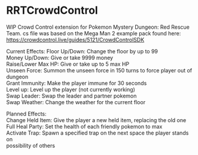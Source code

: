 # RRTCrowdControl
WIP Crowd Control extension for Pokemon Mystery Dungeon: Red Rescue Team. 
cs file was based on the Mega Man 2 example pack found here: https://crowdcontrol.live/guides/5121/CrowdControlSDK

Current Effects:
Floor Up/Down: Change the floor by up to 99  
Money Up/Down: Give or take 9999 money  
Raise/Lower Max HP: Give or take up to 5 max HP  
Unseen Force: Summon the unseen force in 150 turns to force player out of dungeon  
Grant Immunity: Make the player immune for 30 seconds  
Level up: Level up the player (not currently working)  
Swap Leader: Swap the leader and partner pokemon  
Swap Weather: Change the weather for the current floor  
  
Planned Effects:  
Change Held Item: Give the player a new held item, replacing the old one  
Full Heal Party: Set the health of each friendly pokemon to max  
Activate Trap: Spawn a specified trap on the next space the player stands on  
possibility of others   
